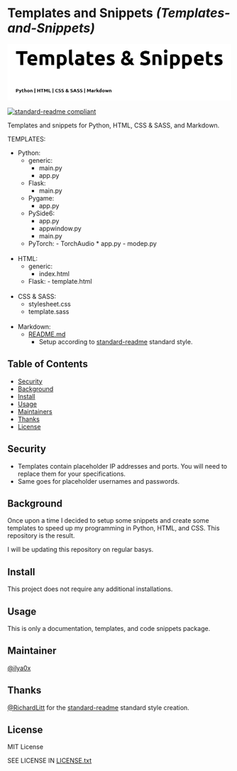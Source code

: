 [//]: # "TITLE"

# Templates and Snippets _(Templates-and-Snippets)_

[STATUS]: # "Required"
[NOTE]: # "Title must match repository, folder and package manager names - or it may have another, relevant title with the repository, folder, and package manager title next to it in italics and in parentheses."

<!----------------------------------------------------------->

[//]: # "BANNER"
[STATUS]: # "Optional"
[NOTE]: # "Must not have its own title, must link to local image in current repository, must appear directly after the title."

![banner](images/banner.png)

<!----------------------------------------------------------->

[//]: # "BADGES"
[STATUS]: # "Optional"
[NOTE]: # "Must not have its own title, must be newline delimited."

[![standard-readme compliant](https://img.shields.io/badge/readme%20style-standard-brightgreen.svg?style=flat-square)](https://github.com/RichardLitt/standard-readme)

<!----------------------------------------------------------->

[//]: # "SHORT DESCRIPTION"
[STATUS]: # "Required"
[NOTE]: # "less than 120 characters, match the description in the packager manager's description field, Must match GitHub's description"

Templates and snippets for Python, HTML, CSS & SASS, and Markdown.

<!----------------------------------------------------------->

[//]: # "LONG DESCRIPTION"
[STATUS]: # "Optional"
[NOTE]: # "Must not have its own title. If any of the folder, repository, or package manager names do not match, there must be a note here as to why."
[NOTE]: # "This should describe your module in broad terms, generally in just a few paragraphs; more detail of the module's routines or methods, lengthy code examples, or other in-depth material should be given in subsequent sections. Ideally, someone who's slightly familiar with your module should be able to refresh their memory without hitting 'page down'. As your reader continues through the document, they should receive a progressively greater amount of knowledge."

TEMPLATES:

- Python:
  - generic:
    - main.py
    - app.py
  - Flask:
    - main.py
  - Pygame:
    - app.py
  - PySide6:
    - app.py
    - appwindow.py
    - main.py
  - PyTorch: - TorchAudio \* app.py - modep.py
    <br>
    <br>
- HTML:
  - generic:
    - index.html
  - Flask: - template.html
    <br>
    <br>
- CSS & SASS:
  - stylesheet.css
  - template.sass
    <br>
    <br>
- Markdown:
  - [README.md](https://github.com/ilya0x/Templates-and-Snippets/blob/main/templates/markdown/README.md)
    - Setup according to [standard-readme](https://github.com/RichardLitt/standard-readme) standard style.

<!----------------------------------------------------------->

[//]: # "TABLE OF CONTENTS"
[STATUS]: # "Required; optional for READMEs shorter than 100 lines."
[NOTE]: # "Comments"

## Table of Contents

- [Security](#security)
- [Background](#background)
- [Install](#install)
- [Usage](#usage)
- [Maintainers](#maintainers)
- [Thanks](#thanks)
- [License](#license)

<!----------------------------------------------------------->

[//]: # "SECURITY"
[STATUS]: # "Optional"
[NOTE]: # "Comments"

## Security

- Templates contain placeholder IP addresses and ports. You will need to replace them for your specifications.
- Same goes for placeholder usernames and passwords.

<!----------------------------------------------------------->

[//]: # "BACKGROUND"
[STATUS]: # "Optional"
[NOTE]: # "Comments"

## Background

Once upon a time I decided to setup some snippets and create some templates to speed up my programming in Python, HTML, and CSS. This repository is the result.

I will be updating this repository on regular basys.

<!----------------------------------------------------------->

[//]: # "INSTALL"
[STATUS]: # "Required by default, optional for documentation repositories."
[NOTE]: # "Comments"

## Install

This project does not require any additional installations.

<!----------------------------------------------------------->

[//]: # "USAGE"
[STATUS]: # "Optional"
[NOTE]: # "Comments"

## Usage

This is only a documentation, templates, and code snippets package.

<!----------------------------------------------------------->

[//]: # "API"
[STATUS]: # "Optional"
[NOTE]: # "Comments"

<!----------------------------------------------------------->

[//]: # "MAINTAINER"
[STATUS]: # "Optional"
[NOTE]: # "Comments"

## Maintainer

[@ilya0x](https://github.com/ilya0x)

<!----------------------------------------------------------->

[//]: # "THANKS"
[STATUS]: # "Optional"
[NOTE]: # "Comments"

## Thanks

[@RichardLitt](https://github.com/RichardLitt) for the [standard-readme](https://github.com/RichardLitt/standard-readme) standard style creation.

<!----------------------------------------------------------->

[//]: # "CONTRIBUTING"
[STATUS]: # "Required"
[NOTE]: # "Comments"

<!----------------------------------------------------------->

[//]: # "LICENSE"
[STATUS]: # "Required"
[NOTE]: # "Comments"

## License

MIT License

SEE LICENSE IN <a href="https://github.com/ilya0x/Templates-and-Snippets/blob/main/LICENSE.txt">LICENSE.txt</a>

<!----------------------------------------------------------->
